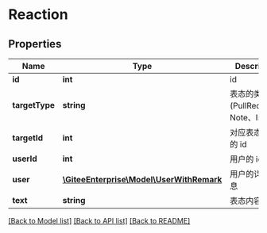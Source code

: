 # Reaction

## Properties

Name | Type | Description | Notes
------------ | ------------- | ------------- | -------------
**id** | **int** | id | [optional] 
**targetType** | **string** | 表态的类型。(PullRequest、Note、Issue) | [optional] 
**targetId** | **int** | 对应表态类型的 id | [optional] 
**userId** | **int** | 用户的 id | [optional] 
**user** | [**\GiteeEnterprise\Model\UserWithRemark**](UserWithRemark.md) | 用户的详情信息 | [optional] 
**text** | **string** | 表态内容 | [optional] 

[[Back to Model list]](../../README.md#documentation-for-models) [[Back to API list]](../../README.md#documentation-for-api-endpoints) [[Back to README]](../../README.md)


